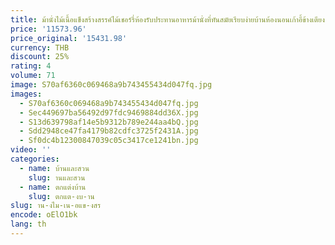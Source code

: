 ```yaml
---
title: ม้านั่งไม้เนื้อแข็งสร้างสรรค์ไม้เชอร์รี่ห้องรับประทานอาหารม้านั่งที่ทันสมัยเรียบง่ายบ้านห้องนอนเก้าอี้ข้างเตียง
price: '11573.96'
price_original: '15431.98'
currency: THB
discount: 25%
rating: 4
volume: 71
image: S70af6360c069468a9b743455434d047fq.jpg
images:
  - S70af6360c069468a9b743455434d047fq.jpg
  - Sec449697ba56492d97fdc9469884dd36X.jpg
  - S13d639798af14e5b9312b789e244aa4bQ.jpg
  - Sdd2948ce47fa4179b82cdfc3725f2431A.jpg
  - Sf0dc4b12300847039c05c3417ce1241bn.jpg
video: ''
categories:
  - name: บ้านและสวน
    slug: านและสวน
  - name: ตกแต่งบ้าน
    slug: ตกแต-งบ-าน
slug: าน-งไม-เน-อแข-งสร
encode: oElO1bk
lang: th
---
```

  
